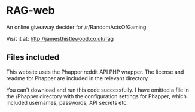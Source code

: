 # RAG-web
An online giveaway decider for /r/RandomActsOfGaming

Visit it at: http://jamesthistlewood.co.uk/rag

## Files included
This website uses the Phapper reddit API PHP wrapper. The license and readme for Phapper are included in the relevant directory.

You can't download and run this code successfully. I have omitted a file in the /Phapper directory with the configuration settings for Phapper, which included usernames, passwords, API secrets etc.
